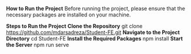 **How to Run the Project**
Before running the project, please ensure that the necessary packages are installed on your machine.

**Steps to Run the Project**
**Clone the Repository** git clone https://github.com/mdarsadreza/Student-FE.git
**Navigate to the Project Directory** cd Student-FE
**Install the Required Packages** npm install
**Start the Server** npm run serve

